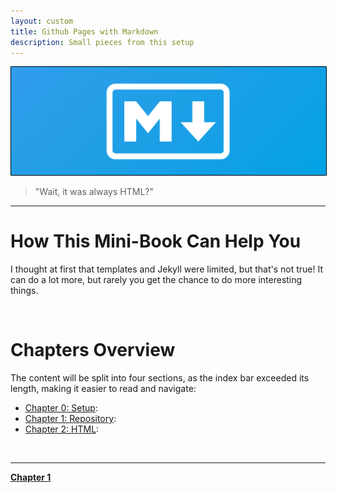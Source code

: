 ```yaml
---
layout: custom
title: Github Pages with Markdown
description: Small pieces from this setup
---
```


<img class="myImg" src="../images/headers/cian-markdown-wallpaper.png" alt="cian-markdown-wallpaper" style="border: 1px solid #000; border-radius: 1px; padding: 0px; cursor: pointer;">

>"Wait, it was always HTML?"

---

# How This Mini-Book Can Help You

I thought at first that templates and Jekyll were limited, but that's not true! It can do a lot more, but rarely you get the chance to do more interesting things.

<br>

# Chapters Overview

The content will be split into four sections, as the index bar exceeded its length, making it easier to read and navigate:

- [Chapter 0: Setup](pages/markdown-chapter-0): 
- [Chapter 1: Repository](/pages/markdown-chapter-1):
- [Chapter 2: HTML](/pages/markdown-chapter-2): 

<br>

---


<div class="ds-button-container">
  <a href="/pages/markdown-chapter-1" class="custom-button left"><strong>Chapter 1</strong></a>
</div>
